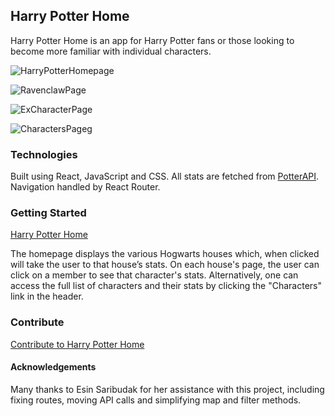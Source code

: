 ## Harry Potter Home

Harry Potter Home is an app for Harry Potter fans or those looking to become more familiar with individual characters.

![HarryPotterHomepage](https://user-images.githubusercontent.com/57021062/73469725-748a0800-434c-11ea-9524-d534259240fd.png)

![RavenclawPage](https://user-images.githubusercontent.com/57021062/73475333-c3886b00-4355-11ea-9d0f-b4b6bf6874dc.png)

![ExCharacterPage](https://user-images.githubusercontent.com/57021062/73475329-c2573e00-4355-11ea-961d-c28ce71e80fa.png)

![CharactersPage](https://user-images.githubusercontent.com/57021062/73475473-0b0ef700-4356-11ea-9159-60799a50bbf5.png)g

### Technologies

Built using React, JavaScript and CSS. All stats are fetched from [PotterAPI](https://potterapi.com/). Navigation handled by React Router.

### Getting Started

[Harry Potter Home](https://harrypotterapp.herokuapp.com/)

The homepage displays the various Hogwarts houses which, when clicked will take the user to that house’s stats. On each house's page, the user can click on a member to see that character's stats. Alternatively, one can access the full list of characters and their stats by clicking the "Characters" link in the header.

### Contribute

[Contribute to Harry Potter Home](https://github.com/jnlsings/Harry-Potter-App)

#### Acknowledgements

Many thanks to Esin Saribudak for her assistance with this project, including fixing routes, moving API calls and simplifying map and filter methods.
